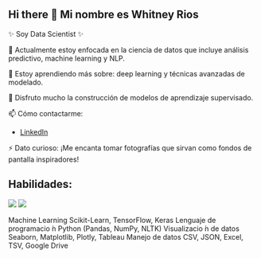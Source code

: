 ## Hi there 👋 Mi nombre es Whitney Rios

<!--
**wh1tneyr/wh1tneyr** is a ✨ _special_ ✨ repository because its `README.md` (this file) appears on your GitHub profile.

-->
✨ Soy Data Scientist ✨

🔭 Actualmente estoy enfocada en la ciencia de datos que incluye análisis predictivo, machine learning y NLP.

🌱 Estoy aprendiendo más sobre: deep learning y técnicas avanzadas de modelado.

👯 Disfruto mucho la construcción de modelos de aprendizaje supervisado.
 
📫 Cómo contactarme:

-  [LinkedIn](https://www.linkedin.com/in/whitney-rios-p/)
    
⚡ Dato curioso: ¡Me encanta tomar fotografías que sirvan como fondos de pantalla inspiradores!


## Habilidades:
<!--

-->
![](https://img.shields.io/badge/Python-blue?style=for-the-badge&logo=python&logoColor=white)
![](https://img.shields.io/badge/Scikit-Learn-orange?style=for-the-badge&logo=python&logoColor=white)





Machine Learning Scikit-Learn, TensorFlow, Keras Lenguaje de programacio ́n Python (Pandas, NumPy, NLTK)
Visualizacio ́n de datos Seaborn, Matplotlib, Plotly, Tableau Manejo de datos CSV, JSON, Excel, TSV, Google Drive

